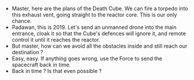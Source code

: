 - Master, here are the plans of the Death Cube. We can fire a torpedo into this exhaust vent, going straight to the reactor core.  This is our only chance.
- Padawan, this is 2019. Let's send an unmanned drone into the main entrance, cloak it so that the Cube's defences will ignore it, and remote control it until it reaches the reactor.
- But master, how can we avoid all the obstacles inside and still reach our destination ?
- Easy, easy. If anything goes wrong, use the Force to send the spacecraft back in time.
- Back in time ? Is that even possible ?